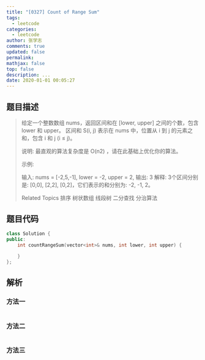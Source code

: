 ```yaml
---
title: "[0327] Count of Range Sum"
tags:
  - leetcode
categories:
  - leetcode
author: 张学志
comments: true
updated: false
permalink:
mathjax: false
top: false
description: ...
date: 2020-01-01 00:05:27
---
```


## 题目描述

> 给定一个整数数组 nums，返回区间和在 [lower, upper] 之间的个数，包含 lower 和 upper。 
> 区间和 S(i, j) 表示在 nums 中，位置从 i 到 j 的元素之和，包含 i 和 j (i ≤ j)。 
> 
> 说明: 
> 最直观的算法复杂度是 O(n2) ，请在此基础上优化你的算法。 
> 
> 示例: 
> 
> 输入: nums = [-2,5,-1], lower = -2, upper = 2,
> 输出: 3 
> 解释: 3个区间分别是: [0,0], [2,2], [0,2]，它们表示的和分别为: -2, -1, 2。
> 
> Related Topics 排序 树状数组 线段树 二分查找 分治算法

## 题目代码

```cpp
class Solution {
public:
    int countRangeSum(vector<int>& nums, int lower, int upper) {
        
    }
};
```

## 解析

### 方法一

```cpp

```

### 方法二

```cpp

```

### 方法三

```cpp

```

